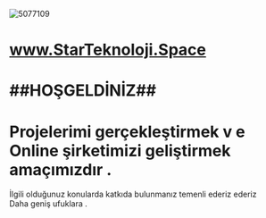 ![5077109](https://user-images.githubusercontent.com/93947784/170842161-9fd57935-a7bf-4de6-b62b-1d857f593357.png)
# www.StarTeknoloji.Space  
# ##HOŞGELDİNİZ##                                    
#    Projelerimi gerçekleştirmek v  e Online  şirketimizi geliştirmek amaçımızdır  .                                                                                                   
İlgili olduğunuz konularda katkıda bulunmanız temenli ederiz ederiz   
Daha geniş ufuklara .
  
